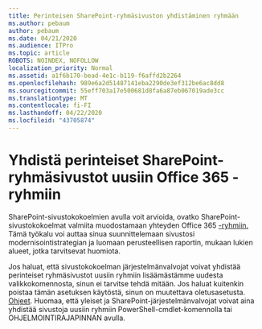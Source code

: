 ```yaml
---
title: Perinteisen SharePoint-ryhmäsivuston yhdistäminen ryhmään
ms.author: pebaum
author: pebaum
ms.date: 04/21/2020
ms.audience: ITPro
ms.topic: article
ROBOTS: NOINDEX, NOFOLLOW
localization_priority: Normal
ms.assetid: a1f6b170-bead-4e1c-b119-f6affd2b2264
ms.openlocfilehash: 989e6a2d51487141eba2290de3ef312be6ac8dd8
ms.sourcegitcommit: 55eff703a17e500681d8fa6a87eb067019ade3cc
ms.translationtype: MT
ms.contentlocale: fi-FI
ms.lasthandoff: 04/22/2020
ms.locfileid: "43705874"
---
```

# <a name="connect-classic-sharepoint-team-sites-to-new-office-365-groups"></a>Yhdistä perinteiset SharePoint-ryhmäsivustot uusiin Office 365 -ryhmiin

SharePoint-sivustokokoelmien avulla voit arvioida, ovatko SharePoint-sivustokokoelmat valmiita muodostamaan yhteyden Office 365 [-ryhmiin.](https://go.microsoft.com/fwlink/?linkid=873066) Tämä työkalu voi auttaa sinua suunnittelemaan sivustosi modernisointistrategian ja luomaan perusteellisen raportin, mukaan lukien alueet, jotka tarvitsevat huomiota.
  
Jos haluat, että sivustokokoelman järjestelmänvalvojat voivat yhdistää perinteiset ryhmäsivustot uusiin ryhmiin lisäämästämme uudesta valikkokomennosta, sinun ei tarvitse tehdä mitään. Jos haluat kuitenkin poistaa tämän asetuksen käytöstä, sinun on muutettava oletusasetusta. [Ohjeet](https://go.microsoft.com/fwlink/?linkid=2004316). Huomaa, että yleiset ja SharePoint-järjestelmänvalvojat voivat aina yhdistää sivustoja uusiin ryhmiin PowerShell-cmdlet-komennolla tai OHJELMOINTIRAJAPINNAN avulla.
  

